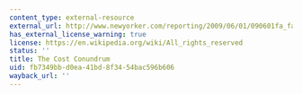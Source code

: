 ```yaml
---
content_type: external-resource
external_url: http://www.newyorker.com/reporting/2009/06/01/090601fa_fact_gawande
has_external_license_warning: true
license: https://en.wikipedia.org/wiki/All_rights_reserved
status: ''
title: The Cost Conundrum
uid: fb7349bb-d0ea-41bd-8f34-54bac596b606
wayback_url: ''
---
```

